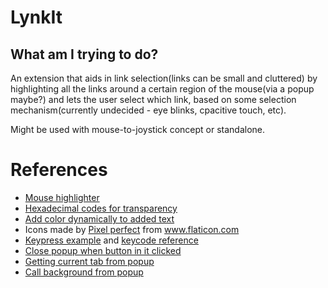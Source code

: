 # LynkIt
## What am I trying to do?
An extension that aids in link selection(links can be small and cluttered) by highlighting all the links around a certain region of the mouse(via a popup maybe?) and lets the user select which link, based on some selection mechanism(currently undecided - eye blinks, cpacitive touch, etc).

Might be used with mouse-to-joystick concept or standalone.


# References
* [Mouse highlighter](https://github.com/codazoda/mouse-highlighter)
* [Hexadecimal codes for transparency](https://gist.github.com/lopspower/03fb1cc0ac9f32ef38f4)
* [Add color dynamically to added text](https://stackoverflow.com/questions/22672131/add-color-dynamically-to-added-text)
* <div>Icons made by <a href="https://www.flaticon.com/authors/pixel-perfect" title="Pixel perfect">Pixel perfect</a> from <a href="https://www.flaticon.com/" title="Flaticon">www.flaticon.com</a></div>
* [Keypress example](https://gist.github.com/SathyaBhat/894012) and [keycode reference](https://developer.mozilla.org/en-US/docs/Web/API/KeyboardEvent/keyCode)
* [Close popup when button in it clicked](https://stackoverflow.com/questions/13207129/close-a-chrome-extension-popup-by-clicking-the-browser-action-icon-again)
* [Getting current tab from popup](https://stackoverflow.com/questions/13359421/chrome-extension-get-current-tab-from-popup)
* [Call background from popup](https://stackoverflow.com/questions/21146457/chrome-extension-getbackgroundpage-function-example)